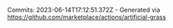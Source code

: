 Commits: 2023-06-14T17:12:51.372Z - Generated via https://github.com/marketplace/actions/artificial-grass
<br>
